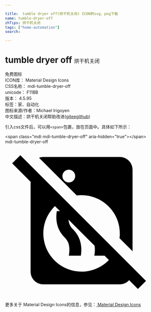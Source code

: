 ```yaml
---

title:  tumble dryer off(烘干机关闭) ICON转svg、png下载
name: tumble-dryer-off
zhTips: 烘干机关闭
tags: ["home-automation"]
search: 

---
```


# tumble dryer off  <small style="font-size: 60%;font-weight: 100">烘干机关闭</small>


<div class="detail-page">
<p>
<span><span class="badge-success badge">免费图标</span> </span>
<br/>
<span>
ICON库：
<span class="badge-secondary badge">Material Design Icons</span> 
</span>
<br/>
<span>
CSS名称：
<span class="badge-secondary badge">mdi-tumble-dryer-off</span> 
</span>
<br/>
<span>
unicode：
<span class="badge-secondary badge">F11BB</span> 
<copy-btn content='F11BB' btn-title=""></copy-btn>
<copy-btn :content='String.fromCodePoint(parseInt("F11BB", 16))' btn-title="复制U"></copy-btn>
</span>
<br/>
<span>
版本：
<span class="badge-secondary badge">4.5.95</span> 
</span><br/><span>标签：<span class="badge-light badge"><router-link to="/tags/home-automation.html">家、自动化</router-link></span></span>
<br/>
<span>图标来源/作者：<span class="badge-light badge">Michael Irigoyen</span></span> 
<br/>
<span class="zh-detail">中文描述：<span class="badge-primary badge">烘干机关闭</span><span class="help-link"><span>帮助改进</span>(<a href="https://gitee.com/liuwave/icon-helper/edit/master/json/material/tumble-dryer-off.json" target="_blank" rel="noopener noreferrer">gitee</a><a href="https://github.com/liuwave/icon-helper/edit/master/json/material/tumble-dryer-off.json" target="_blank" rel="noopener noreferrer">github</a></span>)</span><br/>
</p>
</div>
<div class="alert alert-dark">
  <i class="mdi mdi-tumble-dryer-off mdi-48px"></i>
  <i class="mdi mdi-tumble-dryer-off mdi-36px"></i>
  <i class="mdi mdi-tumble-dryer-off mdi-24px"></i>
  <i class="mdi mdi-tumble-dryer-off mdi-18px"></i>
</div>
<div>
  <p>引入css文件后，可以用<code>&lt;span&gt;</code>包裹，放在页面中。具体如下所示：    
  </p>
  <div class="alert alert-primary" style="font-size: 14px">
    &lt;span class="mdi mdi-tumble-dryer-off" aria-hidden="true"&gt;&lt;/span&gt;
    <copy-btn content='<span class="mdi mdi-tumble-dryer-off" aria-hidden="true"></span>'></copy-btn>
  </div>
  <div class="alert alert-secondary">
    <i class="mdi mdi-tumble-dryer-off"
    style="font-size: 24px"
    aria-hidden="true"></i> mdi-tumble-dryer-off
    <copy-btn content="mdi-tumble-dryer-off" btn-title="复制图标名称"></copy-btn>
  </div>
</div>
<div id="svg" class="svg-wrap">
<svg xmlns="http://www.w3.org/2000/svg" viewBox="0 0 24 24"><path d="M22.11 21.46L2.39 1.73L1.11 3L4 5.89V20C4 21.11 4.89 22 6 22H18C18.58 22 19.1 21.75 19.46 21.35L20.84 22.73L22.11 21.46M12 20C8.69 20 6 17.31 6 14C6 12.32 6.7 10.8 7.82 9.71L8.61 10.5H8.11C7.85 12.29 8.32 13.64 9.42 14.71C10 15.33 10.24 16.12 10 17.5H11.89C12.16 15.71 11.68 14.36 10.58 13.29C10.22 12.91 10 12.44 9.95 11.84L14.03 15.92C14.11 16.35 14.11 16.86 14 17.5H15.61L16.29 18.18C15.2 19.3 13.69 20 12 20M11.25 8.05C11.5 8 11.75 8 12 8C15.31 8 18 10.69 18 14C18 14.25 18 14.5 17.95 14.75L20 16.8V4C20 2.9 19.11 2 18 2H6C5.76 2 5.54 2.05 5.33 2.13L11.25 8.05M10 4C10.55 4 11 4.45 11 5S10.55 6 10 6 9 5.55 9 5 9.45 4 10 4Z" /></svg>
</div>
<detail full-name='mdi-tumble-dryer-off'></detail>
    
<div><p>更多关于 Material Design Icons的信息，参见：<a target="_blank" href="https://iconhelper.cn/material.html"> Material Design Icons</a>
</p></div>
